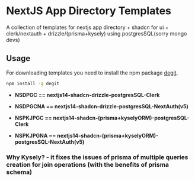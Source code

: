 # NextJS App Directory Templates

A collection of templates for nextjs app directory + shadcn for ui + clerk/nextauth + drizzle/(prisma+kysely) using postgresSQL(sorry mongo devs)

## Usage

For downloading templates you need to install the npm package [degit](https://www.npmjs.com/package/degit).

```bash
npm install -g degit
```

- **NSDPGC == nextjs14-shadcn-drizzle-postgresSQL-Clerk**

- **NSDPGCNA == nextjs14-shadcn-drizzle-postgresSQL-NextAuth(v5)**

- **NSPKJPGC == nextjs14-shadcn-(prisma+kyselyORM)-postgresSQL-Clerk**

- **NSPKJPGNA == nextjs14-shadcn-(prisma+kyselyORM)-postgresSQL-NextAuth(v5)**

### Why Kysely? - it fixes the issues of prisma of multiple queries creation for join operations (with the benefits of prisma schema)
